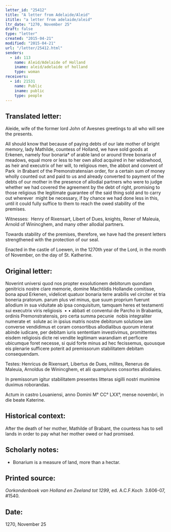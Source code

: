 ```yaml
---
letter_id: "25412"
title: "A letter from Adelaide/Aleid"
ititle: "a letter from adelaide/aleid"
ltr_date: "1270, November 25"
draft: false
type: "letter"
created: "2015-04-21"
modified: "2015-04-21"
url: "/letter/25412.html"
senders:
  - id: 113
    name: Aleid/Adelaide of Holland
    iname: aleid/adelaide of holland
    type: woman
receivers:
  - id: 21531
    name: Public
    iname: public
    type: people
---
```

<h2> Translated letter:</h2><p>Aleide, wife of the former lord John of Avesnes greetings to all who will see the presents.</p><p>All should know that because of paying debts of our late mother of bright memory, lady Mathilde, countess of Holland, we have sold goods at Erkenen, namely four bonaria* of arable land or around three bonaria of meadows, equal more or less to her own allod acquired in her widowhood, as heir and executrix of her will, to religious men, the abbot and convent of Park &nbsp;in Brabant of the Premonstratensian order, for a certain sum of money wholly counted out and paid to us and already converted to payment of the debts of our mother in the presence of allodial partners who were to judge whether we had covered the agreement by the debt of right, promising to those religious the legitimate guarantee of the said thing sold and to carry out wherever &nbsp;might be necessary, if by chance we had done less in this, until it could fully suffice to them to reach the owed stability of the premises.</p><p>Witnesses:&nbsp; Henry of Rixensart, Libert of Dues, knights, Rener of Maleuia, Arnold of Winincghem, and many other allodial partners.</p><p>Towards stability of the premises, therefore, we have had the present letters strengthened with the protection of our seal.</p><p>Enacted in the castle of Loewen, in the 1270th year of the Lord, in the month of November, on the day of St. Katherine.</p><h2 class="mt-4"> Original letter:</h2><p><strong></strong></p><p>Noverint universi quod nos propter exsolutionem debitorum quondam genitricis nostre clare memorie, domine Machtildis Hollandie comitisse, bona apud Erkenen, videlicet quatuor bonaria terre arabilis vel circiter et tria boneria pratorum. parum plus vel minus, que suum proprium fuerunt allodium in sua viduitate ab ipsa conquisitum, tamquam heres et testamenti sui executrix viris religiosis&nbsp; • • abbati et conventui de Parcho in Brabantia, ordinis Premonstratensis, pro certa summa pecunie&nbsp; nobis integraliter numerate et&nbsp; solute ac in ipsius matris nostre debitorum solutione iam converse vendidimus et coram consortibus allodialibus quorum interat abinde iudicare, per debitam iuris sententiam investivimus, promittentes eisdem religiosis dicte rei vendite legitimam warandiam et perficere ubicumque foret necesse, si quid forte minus ad hec fecissemus, quousque eis plenarie sufficere poterit ad premissorum stabilitatem debitam consequendam.</p><p>Testes: Henricus de Rixensart, Libertus de Dues, milites, Renerus de Maleuia, Arnoldus de Winincghem, et alii quamplures consortes allodiales.</p><p>In premissorum igitur stabilitatem presentes litteras sigilli nostri munimine duximus roborandas.</p><p>Actum in castro Louaniensi, anno Domini M° CC° LXX°, mense novembri, in die beate Katerine.</p><p><strong></strong></p><h2 class="mt-4"> Historical context:</h2><p>After the death of her mother, Mathilde of Brabant, the countess has to sell lands in order to pay what her mother owed or had promised.</p><h2 class="mt-4"> Scholarly notes:</h2><ul><li>Bonarium is a measure of land, more than a hectar.</li></ul><p><strong></strong></p><h2 class="mt-4"> Printed source:</h2><p><em>Oorkondenboek van Holland en Zeeland tot 1299</em>, ed. A.C.F.Koch&nbsp; 3.606-07, #1540.</p><h2 class="mt-4"> Date:</h2>1270, November 25